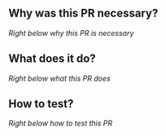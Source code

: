 ## Why was this PR necessary?

_Right below why this PR is necessary_

## What does it do?

_Right below what this PR does_

## How to test?

_Right below how to test this PR_
